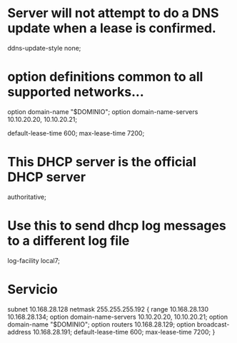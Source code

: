 # Server will not attempt to do a DNS update when a lease is confirmed.
ddns-update-style none;

# option definitions common to all supported networks...
option domain-name "$DOMINIO";
option domain-name-servers 10.10.20.20, 10.10.20.21;

default-lease-time 600;
max-lease-time 7200;

# This DHCP server is the official DHCP server 
authoritative;

# Use this to send dhcp log messages to a different log file 
log-facility local7;

# Servicio
subnet 10.168.28.128 netmask 255.255.255.192 {
    range 10.168.28.130 10.168.28.134;
    option domain-name-servers 10.10.20.20, 10.10.20.21;
    option domain-name "$DOMINIO";
    option routers 10.168.28.129;
    option broadcast-address 10.168.28.191;
    default-lease-time 600;
    max-lease-time 7200;
}
